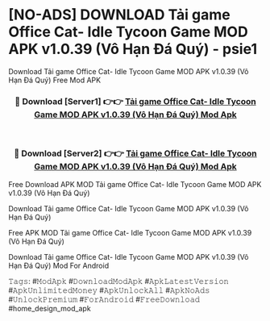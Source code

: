 # [NO-ADS] DOWNLOAD Tải game Office Cat- Idle Tycoon Game MOD APK v1.0.39 (Vô Hạn Đá Quý) - psie1
Download Tải game Office Cat- Idle Tycoon Game MOD APK v1.0.39 (Vô Hạn Đá Quý) Free Mod APK

<div align="center">
<h3>🔴 Download [Server1] 👉👉 <a href="https://apk-comot.site?title=Tải_game_Office_Cat-_Idle_Tycoon_Game_MOD_APK_v1.0.39_(Vô_Hạn_Đá_Quý)">Tải game Office Cat- Idle Tycoon Game MOD APK v1.0.39 (Vô Hạn Đá Quý) Mod Apk</a></h3><br>

<h3>🔴 Download [Server2] 👉👉 <a href="https://apk-comot.site?title=Tải_game_Office_Cat-_Idle_Tycoon_Game_MOD_APK_v1.0.39_(Vô_Hạn_Đá_Quý)">Tải game Office Cat- Idle Tycoon Game MOD APK v1.0.39 (Vô Hạn Đá Quý) Mod Apk</a></h3>
</div>


Free Download APK MOD Tải game Office Cat- Idle Tycoon Game MOD APK v1.0.39 (Vô Hạn Đá Quý)

Download Tải game Office Cat- Idle Tycoon Game MOD APK v1.0.39 (Vô Hạn Đá Quý) 

Free APK MOD Tải game Office Cat- Idle Tycoon Game MOD APK v1.0.39 (Vô Hạn Đá Quý) 

Download Tải game Office Cat- Idle Tycoon Game MOD APK v1.0.39 (Vô Hạn Đá Quý) Mod For Android

𝚃𝚊𝚐𝚜: #𝙼𝚘𝚍𝙰𝚙𝚔 #𝙳𝚘𝚠𝚗𝚕𝚘𝚊𝚍𝙼𝚘𝚍𝙰𝚙𝚔 #𝙰𝚙𝚔𝙻𝚊𝚝𝚎𝚜𝚝𝚅𝚎𝚛𝚜𝚒𝚘𝚗 #𝙰𝚙𝚔𝚄𝚗𝚕𝚒𝚖𝚒𝚝𝚎𝚍𝙼𝚘𝚗𝚎𝚢 #𝙰𝚙𝚔𝚄𝚗𝚕𝚘𝚌𝚔𝙰𝚕𝚕 #𝙰𝚙𝚔𝙽𝚘𝙰𝚍𝚜 #𝚄𝚗𝚕𝚘𝚌𝚔𝙿𝚛𝚎𝚖𝚒𝚞𝚖 #𝙵𝚘𝚛𝙰𝚗𝚍𝚛𝚘𝚒𝚍 #𝙵𝚛𝚎𝚎𝙳𝚘𝚠𝚗𝚕𝚘𝚊𝚍 #home_design_mod_apk